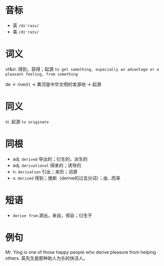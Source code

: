 # 音标

- 英 `/dɪ'raɪv/`
- 美 `/dɪ'raɪv/`

# 词义

vt&vi. 得到，获得；起源
`to get something, especially an advantage or a pleasant feeling, from something`



de ＋ rive(r) → 黄河是中华文明的发源地 → 起源

# 同义

vi. 起源
`to originate`

# 同根

- adj. `derived` 导出的；衍生的，派生的
- adj. `derivational` 得来的；诱导的
- n. `derivation` 引出；来历；词源
- v. `derived` 得到；推断（derive的过去分词）；由…而来

# 短语

- `derive from` 源出，来自，得自；衍生于

# 例句

Mr. Ying is one of those happy people who derive pleasure from helping others.
英先生是那种助人为乐的快活人。


